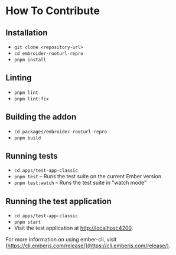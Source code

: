 # How To Contribute

## Installation

- `git clone <repository-url>`
- `cd embroider-rooturl-repro`
- `pnpm install`

## Linting

- `pnpm lint`
- `pnpm lint:fix`

## Building the addon

- `cd packages/embroider-rooturl-repro`
- `pnpm build`

## Running tests

- `cd apps/test-app-classic`
- `pnpm test` – Runs the test suite on the current Ember version
- `pnpm test:watch` – Runs the test suite in "watch mode"

## Running the test application

- `cd apps/test-app-classic`
- `pnpm start`
- Visit the test application at [http://localhost:4200](http://localhost:4200).

For more information on using ember-cli, visit [https://cli.emberjs.com/release/](https://cli.emberjs.com/release/).
